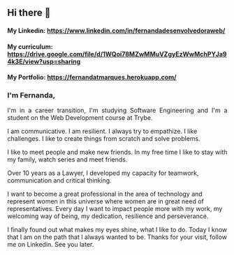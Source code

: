 ## Hi there 👋

#### My Linkedin: https://www.linkedin.com/in/fernandadesenvolvedoraweb/
#### My curriculum: https://drive.google.com/file/d/1WQoi78MZwMMuVZgyEzWwMchPYJa94k3E/view?usp=sharing
#### My Portfolio: https://fernandatmarques.herokuapp.com/

### I'm Fernanda, 
<p align="justify"> I'm in a career transition, I'm studying Software Engineering and I'm a student on the Web Development course at Trybe. 

  I am communicative. I am resilient. I always try to empathize. I like challenges. I like to create things from scratch and solve problems. 

  I like to meet people and make new friends. In my free time I like to stay with my family, watch series and meet friends. 

  Over 10 years as a Lawyer, I developed my capacity for teamwork, communication and critical thinking. 

  I want to become a great professional in the area of technology and represent women in this universe where women are in great need of representatives. 
Every day I want to impact people more with my work, my welcoming way of being, my dedication, resilience and perseverance. 

  I finally found out what makes my eyes shine, what I like to do. Today I know that I am on the path that I always wanted to be. 
Thanks for your visit, follow me on Linkedin. 
See you later.



